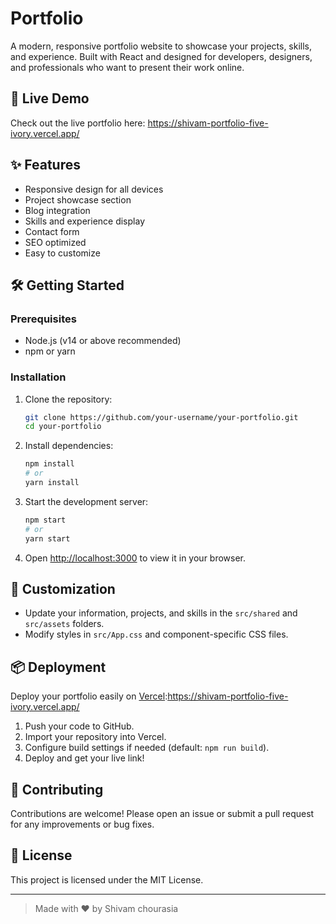 # Portfolio

A modern, responsive portfolio website to showcase your projects, skills, and experience. Built with React and designed for developers, designers, and professionals who want to present their work online.

## 🚀 Live Demo

Check out the live portfolio here: https://shivam-portfolio-five-ivory.vercel.app/



## ✨ Features

- Responsive design for all devices
- Project showcase section
- Blog integration
- Skills and experience display
- Contact form
- SEO optimized
- Easy to customize

## 🛠️ Getting Started

### Prerequisites
- Node.js (v14 or above recommended)
- npm or yarn

### Installation

1. Clone the repository:
   ```bash
   git clone https://github.com/your-username/your-portfolio.git
   cd your-portfolio
   ```
2. Install dependencies:
   ```bash
   npm install
   # or
   yarn install
   ```
3. Start the development server:
   ```bash
   npm start
   # or
   yarn start
   ```
4. Open [http://localhost:3000](http://localhost:3000) to view it in your browser.

## 📝 Customization
- Update your information, projects, and skills in the `src/shared` and `src/assets` folders.
- Modify styles in `src/App.css` and component-specific CSS files.

## 📦 Deployment

Deploy your portfolio easily on [Vercel](https://vercel.com/):https://shivam-portfolio-five-ivory.vercel.app/
1. Push your code to GitHub.
2. Import your repository into Vercel.
3. Configure build settings if needed (default: `npm run build`).
4. Deploy and get your live link!

## 🤝 Contributing

Contributions are welcome! Please open an issue or submit a pull request for any improvements or bug fixes.

## 📄 License

This project is licensed under the MIT License.

---

> Made with ❤️ by Shivam chourasia 
